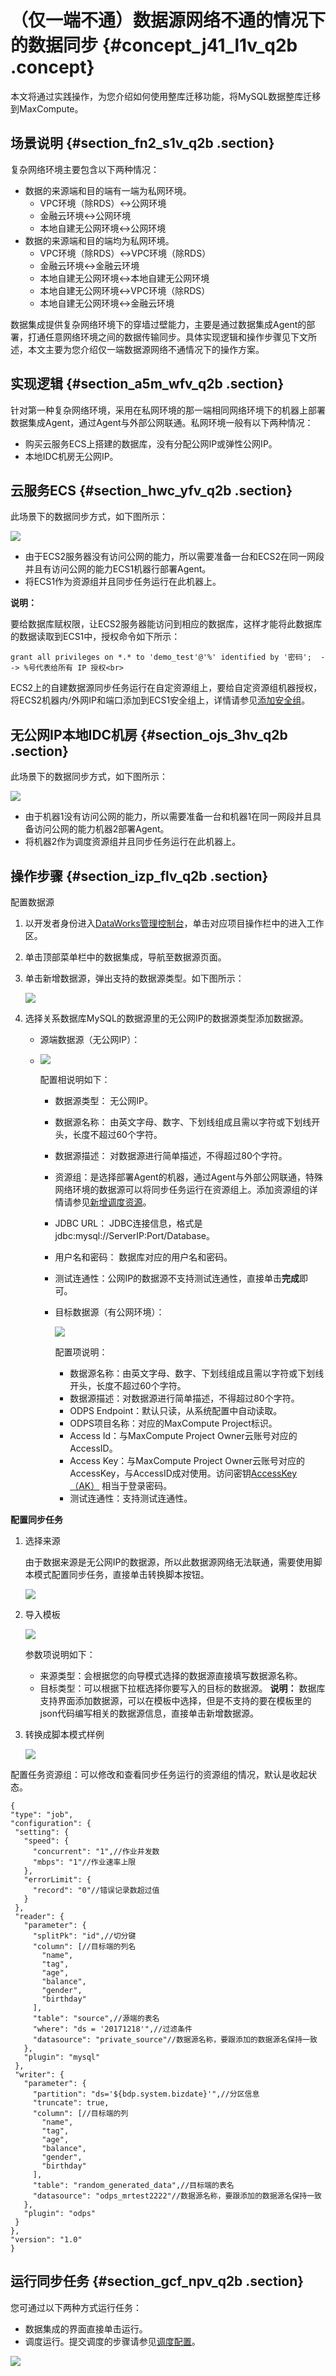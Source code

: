 # （仅一端不通）数据源网络不通的情况下的数据同步 {#concept_j41_l1v_q2b .concept}

本文将通过实践操作，为您介绍如何使用整库迁移功能，将MySQL数据整库迁移到MaxCompute。

## 场景说明 {#section_fn2_s1v_q2b .section}

复杂网络环境主要包含以下两种情况：

-   数据的来源端和目的端有一端为私网环境。
    -   VPC环境（除RDS）<-\>公网环境
    -   金融云环境<-\>公网环境
    -   本地自建无公网环境<-\>公网环境
-   数据的来源端和目的端均为私网环境。
    -   VPC环境（除RDS）<-\>VPC环境（除RDS）
    -   金融云环境<-\>金融云环境
    -   本地自建无公网环境<-\>本地自建无公网环境
    -   本地自建无公网环境<-\>VPC环境（除RDS）
    -   本地自建无公网环境<-\>金融云环境

数据集成提供复杂网络环境下的穿墙过壁能力，主要是通过数据集成Agent的部署，打通任意网络环境之间的数据传输同步。具体实现逻辑和操作步骤见下文所述，本文主要为您介绍仅一端数据源网络不通情况下的操作方案。

## 实现逻辑 {#section_a5m_wfv_q2b .section}

针对第一种复杂网络环境，采用在私网环境的那一端相同网络环境下的机器上部署数据集成Agent，通过Agent与外部公网联通。私网环境一般有以下两种情况：

-   购买云服务ECS上搭建的数据库，没有分配公网IP或弹性公网IP。
-   本地IDC机房无公网IP。

## 云服务ECS {#section_hwc_yfv_q2b .section}

此场景下的数据同步方式，如下图所示：

![](http://static-aliyun-doc.oss-cn-hangzhou.aliyuncs.com/assets/img/16272/15367270258568_zh-CN.png)

-   由于ECS2服务器没有访问公网的能力，所以需要准备一台和ECS2在同一网段并且有访问公网的能力ECS1机器行部署Agent。
-   将ECS1作为资源组并且同步任务运行在此机器上。

**说明：** 

要给数据库赋权限，让ECS2服务器能访问到相应的数据库，这样才能将此数据库的数据读取到ECS1中，授权命令如下所示：

```
grant all privileges on *.* to 'demo_test'@'%' identified by '密码';  --> %号代表给所有 IP 授权<br>
```

ECS2上的自建数据源同步任务运行在自定资源组上，要给自定资源组机器授权，将ECS2机器内/外网IP和端口添加到ECS1安全组上，详情请参见[添加安全组](intl.zh-CN/使用指南/数据集成/常见配置/添加安全组.md#)。

## 无公网IP本地IDC机房 {#section_ojs_3hv_q2b .section}

此场景下的数据同步方式，如下图所示：

![](http://static-aliyun-doc.oss-cn-hangzhou.aliyuncs.com/assets/img/16272/15367270258574_zh-CN.png)

-   由于机器1没有访问公网的能力，所以需要准备一台和机器1在同一网段并且具备访问公网的能力机器2部署Agent。
-   将机器2作为调度资源组并且同步任务运行在此机器上。

## 操作步骤 {#section_izp_flv_q2b .section}

配置数据源

1.  以开发者身份进入[DataWorks管理控制台](https://account.aliyun.com/login/mixlogin.htm?oauth_callback=https%3A%2F%2Fsso.data.aliyun.com%2Faliyun%2FaliyunCallback%3Fredirect%3Dhttps%253A%252F%252Fworkbench.data.aliyun.com%252Fconsole%253Fspm%253D5176.doc47762.2.4.fUQkD2)，单击对应项目操作栏中的进入工作区。
2.  单击顶部菜单栏中的数据集成，导航至数据源页面。
3.  单击新增数据源，弹出支持的数据源类型。如下图所示：

    ![](http://static-aliyun-doc.oss-cn-hangzhou.aliyuncs.com/assets/img/16272/15367270258575_zh-CN.png)

4.  选择关系数据库MySQL的数据源里的无公网IP的数据源类型添加数据源。
    -   源端数据源（无公网IP）：
    -   ![](http://static-aliyun-doc.oss-cn-hangzhou.aliyuncs.com/assets/img/16272/15367270258578_zh-CN.png)

        配置相说明如下：

        -   数据源类型： 无公网IP。
        -   数据源名称： 由英文字母、数字、下划线组成且需以字符或下划线开头，长度不超过60个字符。
        -   数据源描述： 对数据源进行简单描述，不得超过80个字符。
        -   资源组：是选择部署Agent的机器，通过Agent与外部公网联通，特殊网络环境的数据源可以将同步任务运行在资源组上。添加资源组的详情请参见[新增调度资源](intl.zh-CN/使用指南/数据集成/常见配置/新增调度资源.md#)。
        -   JDBC URL： JDBC连接信息，格式是jdbc:mysql://ServerIP:Port/Database。
        -   用户名和密码： 数据库对应的用户名和密码。
        -   测试连通性：公网IP的数据源不支持测试连通性，直接单击**完成**即可。
        -   目标数据源（有公网环境）：

            ![](http://static-aliyun-doc.oss-cn-hangzhou.aliyuncs.com/assets/img/16272/15367270258580_zh-CN.png)

            配置项说明：

            -   数据源名称：由英文字母、数字、下划线组成且需以字符或下划线开头，长度不超过60个字符。
            -   数据源描述：对数据源进行简单描述，不得超过80个字符。
            -   ODPS Endpoint：默认只读，从系统配置中自动读取。
            -   ODPS项目名称：对应的MaxCompute Project标识。
            -   Access Id：与MaxCompute Project Owner云账号对应的AccessID。
            -   Access Key：与MaxCompute Project Owner云账号对应的AccessKey，与AccessID成对使用。访问密钥[AccessKey（AK）](https://help.aliyun.com/document_detail/53045.html) 相当于登录密码。
            -   测试连通性：支持测试连通性。

**配置同步任务**

1.  选择来源

    由于数据来源是无公网IP的数据源，所以此数据源网络无法联通，需要使用脚本模式配置同步任务，直接单击转换脚本按钮。

    ![](http://static-aliyun-doc.oss-cn-hangzhou.aliyuncs.com/assets/img/16272/15367270258586_zh-CN.png)

2.  导入模板

    ![](http://static-aliyun-doc.oss-cn-hangzhou.aliyuncs.com/assets/img/16272/15367270258587_zh-CN.png)

    参数项说明如下：

    -   来源类型：会根据您的向导模式选择的数据源直接填写数据源名称。
    -   目标类型：可以根据下拉框选择你要写入的目标的数据源。
    **说明：** 数据库支持界面添加数据源，可以在模板中选择，但是不支持的要在模板里的json代码编写相关的数据源信息，直接单击新增数据源。

3.  转换成脚本模式样例

    ![](http://static-aliyun-doc.oss-cn-hangzhou.aliyuncs.com/assets/img/16272/15367270268588_zh-CN.png)


配置任务资源组：可以修改和查看同步任务运行的资源组的情况，默认是收起状态。

```
{
"type": "job",
"configuration": {
 "setting": {
   "speed": {
     "concurrent": "1",//作业并发数
     "mbps": "1"//作业速率上限
   },
   "errorLimit": {
     "record": "0"//错误记录数超过值
   }
 },
 "reader": {
   "parameter": {
     "splitPk": "id",//切分键
     "column": [//目标端的列名
       "name",
       "tag",
       "age",
       "balance",
       "gender",
       "birthday"
     ],
     "table": "source",//源端的表名
     "where": "ds = '20171218'",//过滤条件
     "datasource": "private_source"//数据源名称，要跟添加的数据源名保持一致
   },
   "plugin": "mysql"
 },
 "writer": {
   "parameter": {
     "partition": "ds='${bdp.system.bizdate}'",//分区信息
     "truncate": true,
     "column": [//目标端的列
       "name",
       "tag",
       "age",
       "balance",
       "gender",
       "birthday"
     ],
     "table": "random_generated_data",//目标端的表名
     "datasource": "odps_mrtest2222"//数据源名称，要跟添加的数据源名保持一致
   },
   "plugin": "odps"
 }
},
"version": "1.0"
}
```

## 运行同步任务 {#section_gcf_npv_q2b .section}

您可通过以下两种方式运行任务：

-   数据集成的界面直接单击运行。
-   调度运行。提交调度的步骤请参见[调度配置](intl.zh-CN/使用指南/数据开发/调度配置/参数配置.md#)。

![](http://static-aliyun-doc.oss-cn-hangzhou.aliyuncs.com/assets/img/16272/15367270268589_zh-CN.png)

